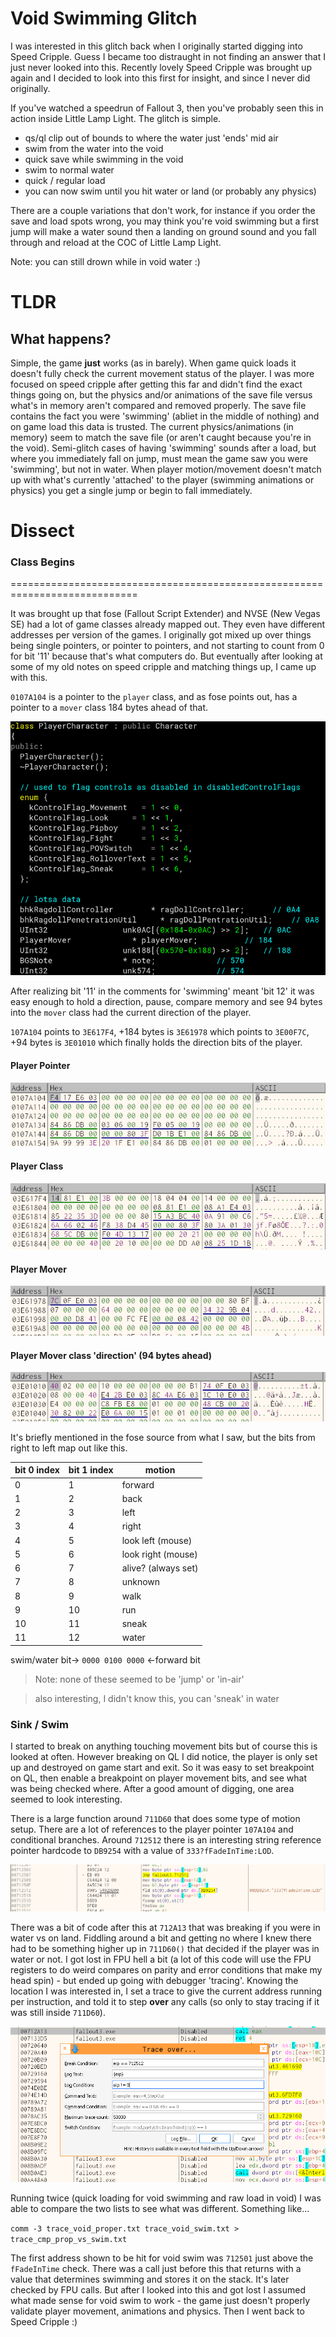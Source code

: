 # Void Swimming Glitch

I was interested in this glitch back when I originally started digging into
Speed Cripple. Guess I became too distraught in not finding an answer that
I just never looked into this. Recently lovely Speed Cripple was brought up
again and I decided to look into this first for insight, and since I never
did originally.

If you've watched a speedrun of Fallout 3, then you've probably seen this
in action inside Little Lamp Light. The glitch is simple.

- qs/ql clip out of bounds to where the water just 'ends' mid air
- swim from the water into the void
- quick save while swimming in the void
- swim to normal water
- quick / regular load
- you can now swim until you hit water or land (or probably any physics)

There are a couple variations that don't work, for instance if you order
the save and load spots wrong, you may think you're void swimming but a
first jump will make a water sound then a landing on ground sound and you
fall through and reload at the COC of Little Lamp Light.

Note: you can still drown while in void water :)

# TLDR

## What happens?

Simple, the game **just** works (as in barely). When game quick loads it
doesn't fully check the current movement status of the player. I was more
focused on speed cripple after getting this far and didn't find the exact
things going on, but the physics and/or animations of the save file versus
what's in memory aren't compared and removed properly. The save file
contains the fact you were 'swimming' (abliet in the middle of nothing)
and on game load this data is trusted. The current physics/animations
(in memory) seem to match the save file (or aren't caught because you're
in the void). Semi-glitch cases of having 'swimming' sounds after a load,
but where you immediately fall on jump, must mean the game saw you were
'swimming', but not in water. When player motion/movement doesn't match
up with what's currently 'attached' to the player (swimming animations
or physics) you get a single jump or begin to fall immediately.

# Dissect

### Class Begins
\============================================================================

It was brought up that fose (Fallout Script Extender) and NVSE (New Vegas SE)
had a lot of game classes already mapped out. They even have different addresses
per version of the games. I originally got mixed up over things being single
pointers, or pointer to pointers, and not starting to count from 0 for bit '11'
because that's what computers do. But eventually after looking at some of my
old notes on speed cripple and matching things up, I came up with this.

`0107A104` is a pointer to the `player` class, and as fose points out, has a
pointer to a `mover` class 184 bytes ahead of that.

![pc_mover_code](./img/pc_mover_code.png)

After realizing bit '11' in the comments for 'swimming' meant 'bit 12' it was
easy enough to hold a direction, pause, compare memory and see 94 bytes into
the `mover` class had the current direction of the player.

`107A104` points to `3E617F4`, +184 bytes is `3E61978` which points to `3E00F7C`,
+94 bytes is `3E01010` which finally holds the direction bits of the player.

#### Player Pointer
![pc_ptr](./img/pc_ptr.png)
#### Player Class
![pc_class](./img/pc_class.png)
#### Player Mover
![pc_mover](./img/pc_mover.png)
#### Player Mover class 'direction' (94 bytes ahead)
![pc_mover_dir](./img/pc_mover_dir.png)

It's briefly mentioned in the fose source from what I saw, but the bits from
right to left map out like this.

|bit 0 index|bit 1 index|motion|
|----|----|----|
|0|1|forward|
|1|2|back|
|2|3|left|
|3|4|right|
|4|5|look left (mouse)|
|5|6|look right (mouse)|
|6|7|alive? (always set)|
|7|8|unknown|
|8|9|walk|
|9|10|run|
|10|11|sneak|
|11|12|water|

swim/water bit-> `0000 0100 0000` <-forward bit

> Note: none of these seemed to be 'jump' or 'in-air'

> also interesting, I didn't know this, you can 'sneak' in water

### Sink / Swim

I started to break on anything touching movement bits but of course this
is looked at often. However breaking on QL I did notice, the player is
only set up and destroyed on game start and exit. So it was easy to set
breakpoint on QL, then enable a breakpoint on player movement bits, and
see what was being checked where. After a good amount of digging, one
area seemed to look interesting.

There is a large function around `711D60` that does some type of motion
setup. There are a lot of references to the player pointer `107A104` and
conditional branches. Around `712512` there is an interesting string
reference pointer hardcode to `DB9254` with a value of `333?fFadeInTime:LOD`.

![fadeintime](./img/fadeintime.png)

There was a bit of code after this at `712A13` that was breaking if you were
in water vs on land. Fiddling around a bit and getting no where I knew there
had to be something higher up in `711D60()` that decided if the player was
in water or not. I got lost in FPU hell a bit (a lot of this code will use
the FPU registers to do weird compares on parity and error conditions that
make my head spin) - but ended up going with debugger 'tracing'. Knowing
the location I was interested in, I set a trace to give the current address
running per instruction, and told it to step **over** any calls (so only
to stay tracing if it was still inside `711D60`).

![trace](./img/trace.png)

Running twice (quick loading for void swimming and raw load in void)
I was able to compare the two lists to see what was different.
Something like...

`comm -3 trace_void_proper.txt trace_void_swim.txt > trace_cmp_prop_vs_swim.txt`

The first address shown to be hit for void swim was `712501` just above the
`fFadeInTime` check. There was a call just before this that returns with a
value that determines swimming and stores it on the stack. It's later checked
by FPU calls. But after I looked into this and got lost I assumed what made
sense for void swim to work - the game just doesn't properly validate player
movement, animations and physics. Then I went back to Speed Cripple :)



